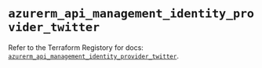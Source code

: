 # `azurerm_api_management_identity_provider_twitter`

Refer to the Terraform Registory for docs: [`azurerm_api_management_identity_provider_twitter`](https://registry.terraform.io/providers/hashicorp/azurerm/3.80.0/docs/resources/api_management_identity_provider_twitter).
